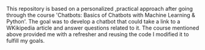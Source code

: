 This repository is based on a personalized ,practical approach after going through the course 'Chatbots: Basics of Chatbots with Machine Learning & Python'. The goal was to develop a chatbot that could take a link to a WKikipedia article and answer questions related to it. The course mentioned above provided me with a refresher and reusing the code I modified it to fulfill my goals.  
